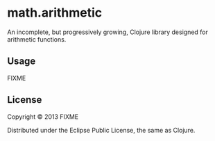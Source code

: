 # math.arithmetic

An incomplete, but progressively growing, Clojure library designed for arithmetic functions.

## Usage

FIXME

## License

Copyright © 2013 FIXME

Distributed under the Eclipse Public License, the same as Clojure.

